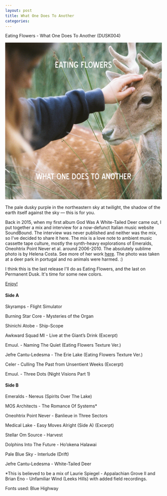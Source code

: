 ```yaml
---
layout: post
title: What One Does To Another
categories: 
---
```


Eating Flowers - What One Does To Another (DUSK004)

![](/assets/img/Cover.png)

The pale dusky purple in the northeastern sky at twilight, the shadow of the earth itself against the sky — this is for you.

Back in 2015, when my first album God Was A White-Tailed Deer came out, I put together a mix and interview for a now-defunct Italian music website SoundBound.  The interview was never published and neither was the mix, so I've decided to share it here.  The mix is a love note to ambient music cassette tape culture, mostly the synth-heavy explorations of Emeralds, Oneohtrix Point Never et al. around 2006-2010.  The absolutely sublime photo is by Helena Costa. See more of her work [here](https://www.instagram.com/helenacosta.g/).  The photo was taken at a deer park in portugal and no animals were harmed. :)

I think this is the last release I'll do as Eating Flowers, and the last on Permanent Dusk.  It's time for some new colors.

[Enjoy!](https://drive.google.com/drive/folders/1s3mHVEv__NtVA6V4-7cVR4r_QSkRQoEh?usp=drive_link)


#### Side A

Skyramps - Flight Simulator

Burning Star Core - Mysteries of the Organ

Shinichi Atobe - Ship-Scope

Awkward Squad MI - Live at the Giant’s Drink (Excerpt)

Emuul. - Naming The Quiet (Eating Flowers Texture Ver.)

Jefre Cantu-Ledesma - The Erie Lake (Eating Flowers Texture Ver.)

Celer - Culling The Past from Unsentient Weeks (Excerpt)

Emuul. - Three Dots (Night Visions Part 1)

#### Side B

Emeralds - Nereus (Spirits Over The Lake)

MOS Architects - The Romance Of Systems*

Oneohtrix Point Never - Banlieue in Three Sectors

Medical Lake - Easy Moves Alright (Side A) (Excerpt)

Stellar Om Source - Harvest

Dolphins Into The Future - Ho’okena Halawai

Pale Blue Sky - Interlude (Drift)

Jefre Cantu-Ledesma - White-Tailed Deer

\*This is believed to be a mix of Laurie Spiegel - Appalachian Grove II and Brian Eno - Unfamiliar Wind (Leeks Hills) with added field recordings.

Fonts used: Blue Highway